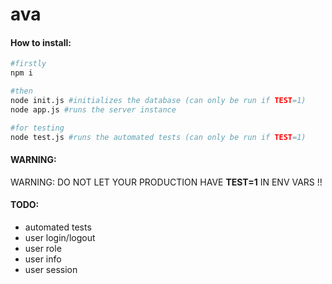 # ava

#### How to install:
```bash
#firstly
npm i

#then
node init.js #initializes the database (can only be run if TEST=1)
node app.js #runs the server instance

#for testing
node test.js #runs the automated tests (can only be run if TEST=1)
```

#### WARNING:

WARNING: DO NOT LET YOUR PRODUCTION HAVE **TEST=1** IN ENV VARS !!


#### TODO:

- automated tests
- user login/logout
- user role
- user info
- user session
